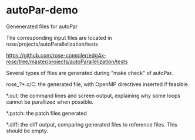 autoPar-demo
============

Genenerated files for autoPar

The corresponding input files are located in rose/projects/autoParallelization/tests 

https://github.com/rose-compiler/edg4x-rose/tree/master/projects/autoParallelization/tests

Several types of files are generated during "make check" of autoPar.

rose_?*.c/C: the generated file, with OpenMP directives inserted if feasible.

*.out: the command lines and screen output, explaining why some loops cannot be parallized when possible.

*.patch: the patch files generated

*.diff: the diff output, comparing generated files to reference files. This should be empty.

